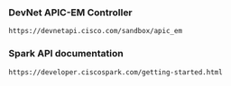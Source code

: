 ### DevNet APIC-EM Controller

```
https://devnetapi.cisco.com/sandbox/apic_em
```

### Spark API documentation

```
https://developer.ciscospark.com/getting-started.html
```